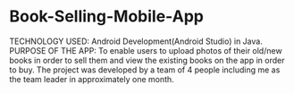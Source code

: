 # Book-Selling-Mobile-App
TECHNOLOGY USED: Android Development(Android Studio) in Java.
PURPOSE OF THE APP: To enable users to upload photos of their old/new books in order to sell them and view the existing books on the app in order to buy.
The project was developed by a team of 4 people including me as the team leader in approximately one month.
